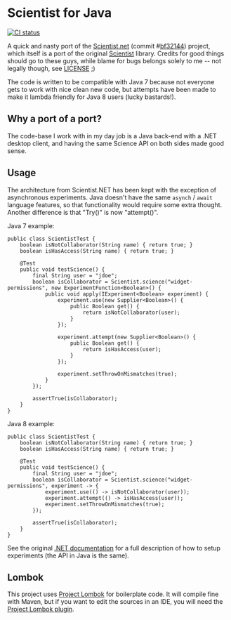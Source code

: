 # Scientist for Java

<a href="https://travis-ci.org/mhvelplund/scientist.java"><img src="https://travis-ci.org/mhvelplund/scientist.java.svg?branch=master" alt="CI status"/></a>

A quick and nasty port of the [Scientist.net](https://github.com/github/Scientist.net) 
(commit #[bf32144](https://github.com/github/Scientist.net/commit/bf321444af36d2982744cc1f8b9c4c5a329b9bb2)) 
project, which itself is a port of the original [Scientist](https://github.com/github/scientist) 
library. Credits for good things should go to these guys, while blame for bugs 
belongs solely to me -- not legally though, see 
[LICENSE](https://github.com/mhvelplund/scientist.java/blob/master/LICENSE) ;)

The code is written to be compatible with Java 7 because not everyone gets to 
work with nice clean new code, but attempts have been made to make it lambda 
friendly for Java 8 users (lucky bastards!).

## Why a port of a port?

The code-base I work with in my day job is a Java back-end with a .NET desktop 
client, and having the same Science API on both sides made good sense.

## Usage

The architecture from Scientist.NET has been kept with the exception of 
asynchronous experiments. Java doesn't have the same ``asynch`` / ``await`` 
language features, so that functionality would require some extra thought. 
Another difference is that "Try()" is now "attempt()".

Java 7 example:

    public class ScientistTest {
    	boolean isNotCollaborator(String name) { return true; }
    	boolean isHasAccess(String name) { return true; }
    
    	@Test
    	public void testScience() {
    		final String user = "jdoe";
    		boolean isCollaborator = Scientist.science("widget-permissions", new ExperimentFunction<Boolean>() {
    			public void apply(IExperiment<Boolean> experiment) {
    				experiment.use(new Supplier<Boolean>() {
    					public Boolean get() {
    						return isNotCollaborator(user);
    					}
    				});
    
    				experiment.attempt(new Supplier<Boolean>() {
    					public Boolean get() {
    						return isHasAccess(user);
    					}
    				});
    				
    				experiment.setThrowOnMismatches(true);
    			}
    		});
    
    		assertTrue(isCollaborator);
    	}
    }    

Java 8 example:

    public class ScientistTest {
    	boolean isNotCollaborator(String name) { return true; }
    	boolean isHasAccess(String name) { return true; }
    
    	@Test
    	public void testScience() {
    		final String user = "jdoe";
			boolean isCollaborator = Scientist.science("widget-permissions", experiment -> {
				experiment.use(() -> isNotCollaborator(user));
				experiment.attempt(() -> isHasAccess(user));
				experiment.setThrowOnMismatches(true);
			});
    
    		assertTrue(isCollaborator);
    	}
    }    

See the original [.NET documentation](https://github.com/github/Scientist.net) 
for a full description of how to setup experiments (the API in Java is the same).

## Lombok

This project uses [Project Lombok](https://projectlombok.org/) for boilerplate code. 
It will compile fine with Maven, but if you want to edit the sources in an IDE, you 
will need the [Project Lombok plugin](https://projectlombok.org/download.html).

